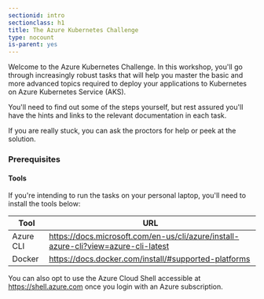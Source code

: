 ```yaml
---
sectionid: intro
sectionclass: h1
title: The Azure Kubernetes Challenge
type: nocount
is-parent: yes
---
```


Welcome to the Azure Kubernetes Challenge. In this workshop, you'll go through increasingly robust tasks that will help you master the basic and more advanced topics required to deploy your applications to Kubernetes on Azure Kubernetes Service (AKS).

You'll need to find out some of the steps yourself, but rest assured you'll have the hints and links to the relevant documentation in each task.

If you are really stuck, you can ask the proctors for help or peek at the solution.

### Prerequisites

#### Tools

If you're intending to run the tasks on your personal laptop, you'll need to install the tools below:

| Tool | URL     |
|------|---------|
| Azure CLI    | <https://docs.microsoft.com/en-us/cli/azure/install-azure-cli?view=azure-cli-latest> |
| Docker       | <https://docs.docker.com/install/#supported-platforms>        |

You can also opt to use the Azure Cloud Shell accessible at <https://shell.azure.com> once you login with an Azure subscription.